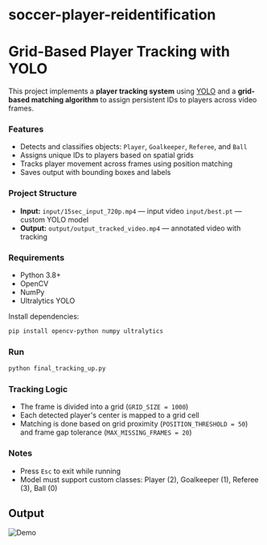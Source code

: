 # soccer-player-reidentification



# Grid-Based Player Tracking with YOLO

This project implements a **player tracking system** using [YOLO](https://github.com/ultralytics/ultralytics) and a **grid-based matching algorithm** to assign persistent IDs to players across video frames.

###  Features

* Detects and classifies objects: `Player`, `Goalkeeper`, `Referee`, and `Ball`
* Assigns unique IDs to players based on spatial grids
* Tracks player movement across frames using position matching
* Saves output with bounding boxes and labels

###  Project Structure

* **Input:**
  `input/15sec_input_720p.mp4` — input video
  `input/best.pt` — custom YOLO model
* **Output:**
  `output/output_tracked_video.mp4` — annotated video with tracking

###  Requirements

* Python 3.8+
* OpenCV
* NumPy
* Ultralytics YOLO

Install dependencies:

```bash
pip install opencv-python numpy ultralytics
```

###  Run

```bash
python final_tracking_up.py
```

###  Tracking Logic

* The frame is divided into a grid (`GRID_SIZE = 1000`)
* Each detected player's center is mapped to a grid cell
* Matching is done based on grid proximity (`POSITION_THRESHOLD = 50`) and frame gap tolerance (`MAX_MISSING_FRAMES = 20`)

###  Notes

* Press `Esc` to exit while running
* Model must support custom classes: Player (2), Goalkeeper (1), Referee (3), Ball (0)

## Output 
  
![Demo](output.gif)



